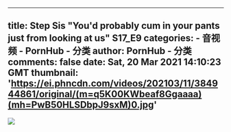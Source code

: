 
---
title: Step Sis "You'd probably cum in your pants just from looking at us" S17_E9
categories: 
    - 音视频
    - PornHub - 分类
author: PornHub - 分类
comments: false
date: Sat, 20 Mar 2021 14:10:23 GMT
thumbnail: 'https://ei.phncdn.com/videos/202103/11/384944861/original/(m=q5K00KWbeaf8Ggaaaa)(mh=PwB50HLSDbpJ9sxM)0.jpg'
---

<div>   
<img src="https://ei.phncdn.com/videos/202103/11/384944861/original/(m=q5K00KWbeaf8Ggaaaa)(mh=PwB50HLSDbpJ9sxM)0.jpg" referrerpolicy="no-referrer">  
</div>
            
